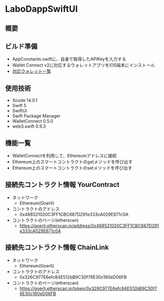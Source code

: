#  LaboDappSwiftUI

## 概要

## ビルド準備
- AppConstants.swiftに、自身で取得したAPIKeyを入力する
- Wallet Connect v2に対応するウォレットアプリをiOS端末にインストール
 - [対応ウォレット一覧](https://explorer.walletconnect.com/?type=wallet&version=2)

## 使用技術

- Xcode 14.0.1
- Swift 5
- SwiftUI
- Swift Package Manager
- WalletConnect 0.5.0
- web3.swift 0.9.3

## 機能一覧

- WalletConnectを利用して、Ethereumアドレスに接続
- Ethereum上のスマートコントラクトのgetメソッドを呼び出す
- Ethereum上のスマートコントラクトのsetメソッドを呼び出す

## 接続先コントラクト情報 YourContract
- ネットワーク
  - Ethereum(Goerli)
- コントラクトのアドレス
  - 0x488521020C3FF1CBC687D291e333cA029E671c0A
- コントラクトのページ(etherscan)
  - https://goerli.etherscan.io/address/0x488521020C3FF1CBC687D291e333cA029E671c0A
  
## 接続先コントラクト情報 ChainLink
- ネットワーク
  - Ethereum(Goerli)
- コントラクトのアドレス
  - 0x326C977E6efc84E512bB9C30f76E30c160eD06FB
- コントラクトのページ(etherscan)
  - https://goerli.etherscan.io/token/0x326C977E6efc84E512bB9C30f76E30c160eD06FB


